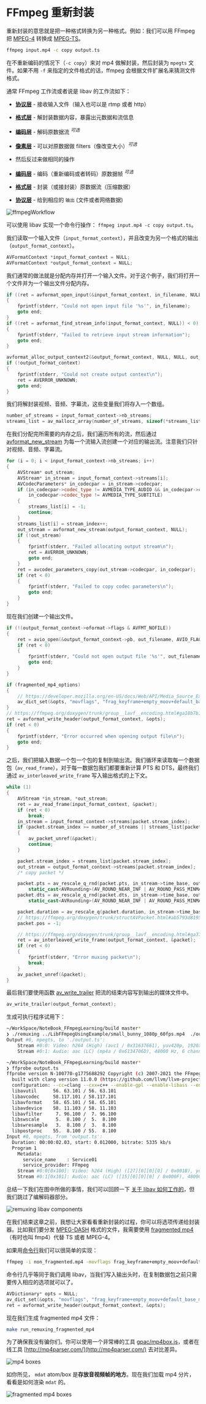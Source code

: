 # FFmpeg 重新封装

重新封装的意思就是把一种格式转换为另一种格式。例如：我们可以用 FFmpeg 把 [MPEG-4](https://en.wikipedia.org/wiki/MPEG-4_Part_14) 转换成 [MPEG-TS](https://en.wikipedia.org/wiki/MPEG_transport_stream)。

```bash
ffmpeg input.mp4 -c copy output.ts
```

在不重新编码的情况下（`-c copy`）来对 mp4 做解封装，然后封装为 `mpegts` 文件。如果不用 `-f` 来指定的文件格式的话，ffmpeg 会根据文件扩展名来猜测文件格式。

通常 FFmpeg 工作流或者说是 libav 的工作流如下：

- **[协议层](https://ffmpeg.org/doxygen/trunk/protocols_8c.html)** - 接收输入文件（输入也可以是 rtmp 或者 http）
- **[格式层](https://ffmpeg.org/doxygen/trunk/group__libavf.html)** - 解封装数据内容，暴露出元数据和流信息
- **[编码层](https://ffmpeg.org/doxygen/trunk/group__libavc.html)** - 解码原数据流 <sup>_可选_</sup>
- **[像素层](https://ffmpeg.org/doxygen/trunk/group__lavfi.html)** - 可以对原数据做 filters（像改变大小）<sup>_可选_</sup>

- 然后反过来做相同的操作
- **[编码层](https://ffmpeg.org/doxygen/trunk/group__libavc.html)** - 编码（重新编码或者转码）原数据帧 <sup>_可选_</sup>
- **[格式层](https://ffmpeg.org/doxygen/trunk/group__libavf.html)** - 封装（或接封装）原数据流（压缩数据）
- **[协议层](https://ffmpeg.org/doxygen/trunk/protocols_8c.html)** - 给到相应的 `输出` (文件或者网络数据)

![ffmpegWorkflow](../Img/ffmpeg_libav_workflow.png)

可以使用 libav 实现一个命令行操作： `ffmpeg input.mp4 -c copy output.ts`。

我们读取一个输入文件（`input_format_context`），并且改变为另一个格式的输出（`output_format_context`）。

```cpp
AVFormatContext *input_format_context = NULL;
AVFormatContext *output_format_context = NULL;
```

我们通常的做法就是分配内存并打开一个输入文件。对于这个例子，我们将打开一个文件并为一个输出文件分配内存。

```cpp
if ((ret = avformat_open_input(&input_format_context, in_filename, NULL, NULL)) < 0)
{
    fprintf(stderr, "Could not open input file '%s'", in_filename);
    goto end;
}
if ((ret = avformat_find_stream_info(input_format_context, NULL)) < 0)
{
    fprintf(stderr, "Failed to retrieve input stream information");
    goto end;
}

avformat_alloc_output_context2(&output_format_context, NULL, NULL, out_filename);
if (!output_format_context)
{
    fprintf(stderr, "Could not create output context\n");
    ret = AVERROR_UNKNOWN;
    goto end;
}
```

我们将解封装视频、音频、字幕流，这些变量我们将存入一个数组。

```cpp
number_of_streams = input_format_context->nb_streams;
streams_list = av_mallocz_array(number_of_streams, sizeof(*streams_list));
```

在我们分配完所需要的内存之后，我们遍历所有的流，然后通过 [avformat_new_stream](https://ffmpeg.org/doxygen/trunk/group__lavf__core.html) 为每一个流输入流创建一个对应的输出流。注意我们只针对视频、音频、字幕流。

```cpp
for (i = 0; i < input_format_context->nb_streams; i++)
{
    AVStream* out_stream;
    AVStream* in_stream = input_format_context->streams[i];
    AVCodecParameters* in_codecpar = in_stream->codecpar;
    if (in_codecpar->codec_type != AVMEDIA_TYPE_AUDIO && in_codecpar->codec_type != AVMEDIA_TYPE_VIDEO &&
        in_codecpar->codec_type != AVMEDIA_TYPE_SUBTITLE)
    {
        streams_list[i] = -1;
        continue;
    }
    streams_list[i] = stream_index++;
    out_stream = avformat_new_stream(output_format_context, NULL);
    if (!out_stream)
    {
        fprintf(stderr, "Failed allocating output stream\n");
        ret = AVERROR_UNKNOWN;
        goto end;
    }
    ret = avcodec_parameters_copy(out_stream->codecpar, in_codecpar);
    if (ret < 0)
    {
        fprintf(stderr, "Failed to copy codec parameters\n");
        goto end;
    }
}
```

现在我们创建一个输出文件。

```cpp
if (!(output_format_context->oformat->flags & AVFMT_NOFILE))
{
    ret = avio_open(&output_format_context->pb, out_filename, AVIO_FLAG_WRITE);
    if (ret < 0)
    {
        fprintf(stderr, "Could not open output file '%s'", out_filename);
        goto end;
    }
}

if (fragmented_mp4_options)
{
    // https://developer.mozilla.org/en-US/docs/Web/API/Media_Source_Extensions_API/Transcoding_assets_for_MSE
    av_dict_set(&opts, "movflags", "frag_keyframe+empty_moov+default_base_moof", 0);
}
// https://ffmpeg.org/doxygen/trunk/group__lavf__encoding.html#ga18b7b10bb5b94c4842de18166bc677cb
ret = avformat_write_header(output_format_context, &opts);
if (ret < 0)
{
    fprintf(stderr, "Error occurred when opening output file\n");
    goto end;
}
```

之后，我们把输入数据一个包一个包的复制到输出流。我们循环来读取每一个数据包（`av_read_frame`），对于每一数据包我们都要重新计算 PTS 和 DTS，最终我们通过 `av_interleaved_write_frame` 写入输出格式的上下文。

```cpp
while (1)
{
    AVStream *in_stream, *out_stream;
    ret = av_read_frame(input_format_context, &packet);
    if (ret < 0)
        break;
    in_stream = input_format_context->streams[packet.stream_index];
    if (packet.stream_index >= number_of_streams || streams_list[packet.stream_index] < 0)
    {
        av_packet_unref(&packet);
        continue;
    }

    packet.stream_index = streams_list[packet.stream_index];
    out_stream = output_format_context->streams[packet.stream_index];
    /* copy packet */

    packet.pts = av_rescale_q_rnd(packet.pts, in_stream->time_base, out_stream->time_base,
        static_cast<AVRounding>(AV_ROUND_NEAR_INF | AV_ROUND_PASS_MINMAX));
    packet.dts = av_rescale_q_rnd(packet.dts, in_stream->time_base, out_stream->time_base,
        static_cast<AVRounding>(AV_ROUND_NEAR_INF | AV_ROUND_PASS_MINMAX));

    packet.duration = av_rescale_q(packet.duration, in_stream->time_base, out_stream->time_base);
    // https://ffmpeg.org/doxygen/trunk/structAVPacket.html#ab5793d8195cf4789dfb3913b7a693903
    packet.pos = -1;

    // https://ffmpeg.org/doxygen/trunk/group__lavf__encoding.html#ga37352ed2c63493c38219d935e71db6c1
    ret = av_interleaved_write_frame(output_format_context, &packet);
    if (ret < 0)
    {
        fprintf(stderr, "Error muxing packet\n");
        break;
    }
    av_packet_unref(&packet);
}
```

最后我们要使用函数 [av_write_trailer](https://ffmpeg.org/doxygen/trunk/group__lavf__encoding.html) 把流的结束内容写到输出的媒体文件中。

```cpp
av_write_trailer(output_format_context);
```

生成可执行程序试用下：

```bash
~/WorkSpace/NoteBook_FFmpegLearning/build master*
❯ ./remuxing ../LibFFmpegUsingExample/small_bunny_1080p_60fps.mp4  ./output.ts
Output #0, mpegts, to './output.ts':
    Stream #0:0: Video: h264 (High) (avc1 / 0x31637661), yuv420p, 1920x1080 [SAR 1:1 DAR 16:9], q=2-31, 4773 kb/s
    Stream #0:1: Audio: aac (LC) (mp4a / 0x6134706D), 48000 Hz, 6 channels, fltp, 391 kb/s

~/WorkSpace/NoteBook_FFmpegLearning/build master*
❯ ffprobe output.ts
ffprobe version N-100770-g1775688292 Copyright (c) 2007-2021 the FFmpeg developers
  built with clang version 11.0.0 (https://github.com/llvm/llvm-project.git 0160ad802e899c2922bc9b29564080c22eb0908c)
  configuration: --cc=clang --cxx=c++ --enable-gpl --enable-libass --enable-libx264 --enable-libx265
  libavutil      56. 63.101 / 56. 63.101
  libavcodec     58.117.101 / 58.117.101
  libavformat    58. 65.101 / 58. 65.101
  libavdevice    58. 11.103 / 58. 11.103
  libavfilter     7. 96.100 /  7. 96.100
  libswscale      5.  8.100 /  5.  8.100
  libswresample   3.  8.100 /  3.  8.100
  libpostproc    55.  8.100 / 55.  8.100
Input #0, mpegts, from 'output.ts':
  Duration: 00:00:02.03, start: 0.012000, bitrate: 5335 kb/s
  Program 1
    Metadata:
      service_name    : Service01
      service_provider: FFmpeg
    Stream #0:0[0x100]: Video: h264 (High) ([27][0][0][0] / 0x001B), yuv420p(progressive), 1920x1080 [SAR 1:1 DAR 16:9], 60 fps, 60 tbr, 90k tbn, 120 tbc
    Stream #0:1[0x101]: Audio: aac (LC) ([15][0][0][0] / 0x000F), 48000 Hz, 6 channels, fltp, 393 kb/s
```

总结一下我们在图中所做的事情，我们可以回顾一下 [关于 libav 如何工作的](./03_FFmpeg库.md#ffmpeg-libav-架)，但我们跳过了编解码器部分。

![remuxing libav components](../Img/remuxing_libav_components.png)

在我们结束这章之前，我想让大家看看重新封装的过程，你可以将选项传递给封装器。比如我们要分发 [MPEG-DASH](https://developer.mozilla.org/en-US/docs/Web/Apps/Fundamentals/Audio_and_video_delivery/Setting_up_adaptive_streaming_media_sources%23MPEG-DASH_Encoding) 格式的文件，我需要使用 [fragmented mp4](https://stackoverflow.com/questions/35177797/what-exactly-is-fragmented-mp4fmp4-how-is-it-different-from-normal-mp4/35180327#35180327)（有时也叫 fmp4）代替 TS 或者 MPEG-4。

如果用[命令行](https://developer.mozilla.org/en-US/docs/Web/API/Media_Source_Extensions_API/Transcoding_assets_for_MSE%23Fragmenting)我们可以很简单的实现：

```bash
ffmpeg -i non_fragmented.mp4 -movflags frag_keyframe+empty_moov+default_base_moof fragmented.mp4
```

命令行几乎等同于我们调用 libav，当我们写入输出头时，在复制数据包之前只需要传入相应的选项就可以了。

```cpp
AVDictionary* opts = NULL;
av_dict_set(&opts, "movflags", "frag_keyframe+empty_moov+default_base_moof", 0);
ret = avformat_write_header(output_format_context, &opts);
```

现在我们生成 fragmented mp4 文件：

```bash
make run_remuxing_fragmented_mp4
```

为了确保我没有骗你们。你可以使用一个非常棒的工具 [gpac/mp4box.js](http://download.tsi.telecom-paristech.fr/gpac/mp4box.js/filereader.html)，或者在线工具 [http://mp4parser.com/](http://mp4parser.com/) 去对比差异。

![mp4 boxes](../Img/boxes_normal_mp4.png)

如你所见， `mdat` atom/box 是**存放音视频帧的地方**。现在我们加载 mp4 分片，看看是如何渲染 `mdat` 的。

![fragmented mp4 boxes](../Img/boxes_fragmente_mp4.png)

